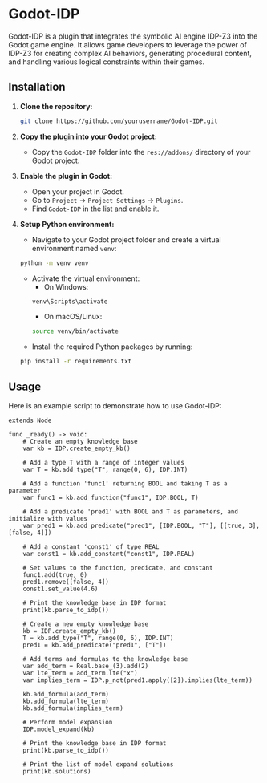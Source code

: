 # Godot-IDP

Godot-IDP is a plugin that integrates the symbolic AI engine IDP-Z3 into the Godot game engine. It allows game developers to leverage the power of IDP-Z3 for creating complex AI behaviors, generating procedural content, and handling various logical constraints within their games.

## Installation

1. **Clone the repository:**
    ```bash
    git clone https://github.com/yourusername/Godot-IDP.git
    ```

2. **Copy the plugin into your Godot project:**
    - Copy the `Godot-IDP` folder into the `res://addons/` directory of your Godot project.

3. **Enable the plugin in Godot:**
    - Open your project in Godot.
    - Go to `Project` -> `Project Settings` -> `Plugins`.
    - Find `Godot-IDP` in the list and enable it.

4. **Setup Python environment:**
    - Navigate to your Godot project folder and create a virtual environment named `venv`:
    ```bash
    python -m venv venv
    ```
    - Activate the virtual environment:
        - On Windows:
        ```bash
        venv\Scripts\activate
        ```
        - On macOS/Linux:
        ```bash
        source venv/bin/activate
        ```
    - Install the required Python packages by running:
    ```bash
    pip install -r requirements.txt
    ```

## Usage

Here is an example script to demonstrate how to use Godot-IDP:

```gdscript
extends Node

func _ready() -> void:
    # Create an empty knowledge base
    var kb = IDP.create_empty_kb()
    
    # Add a type T with a range of integer values
    var T = kb.add_type("T", range(0, 6), IDP.INT)
    
    # Add a function 'func1' returning BOOL and taking T as a parameter
    var func1 = kb.add_function("func1", IDP.BOOL, T)
    
    # Add a predicate 'pred1' with BOOL and T as parameters, and initialize with values
    var pred1 = kb.add_predicate("pred1", [IDP.BOOL, "T"], [[true, 3], [false, 4]])
    
    # Add a constant 'const1' of type REAL
    var const1 = kb.add_constant("const1", IDP.REAL)
    
    # Set values to the function, predicate, and constant
    func1.add(true, 0)
    pred1.remove([false, 4])
    const1.set_value(4.6)
    
    # Print the knowledge base in IDP format
    print(kb.parse_to_idp())
    
    # Create a new empty knowledge base
    kb = IDP.create_empty_kb()
    T = kb.add_type("T", range(0, 6), IDP.INT)
    pred1 = kb.add_predicate("pred1", ["T"])
    
    # Add terms and formulas to the knowledge base
    var add_term = Real.base_(3).add(2)
    var lte_term = add_term.lte("x")
    var implies_term = IDP.p_not(pred1.apply([2]).implies(lte_term))
    
    kb.add_formula(add_term)
    kb.add_formula(lte_term)
    kb.add_formula(implies_term)
    
    # Perform model expansion
    IDP.model_expand(kb)
    
    # Print the knowledge base in IDP format
    print(kb.parse_to_idp())

    # Print the list of model expand solutions
    print(kb.solutions)
```
